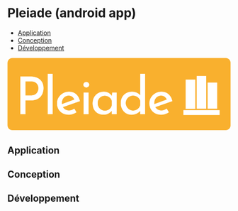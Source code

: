 # Pleiade (android app)

- [Application](#application)
- [Conception](#conception)
- [Développement](#développement)

![logo](doc_readme/max_logo_gold.png)

## Application

## Conception

## Développement